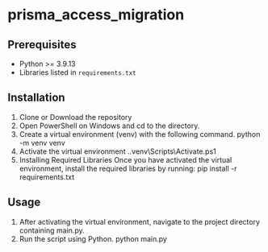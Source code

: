 # prisma_access_migration

## Prerequisites
- Python >= 3.9.13
- Libraries listed in `requirements.txt`

## Installation
1. Clone or Download the repository
2. Open PowerShell on Windows and cd to the directory.
3. Create a virtual environment (venv) with the following command.
    python -m venv venv
4. Activate the virtual environment
    .\.venv\Scripts\Activate.ps1
5. Installing Required Libraries
    Once you have activated the virtual environment, install the required libraries by running:
        pip install -r requirements.txt

## Usage
1. After activating the virtual environment, navigate to the project directory containing main.py.
2. Run the script using Python.
    python main.py
